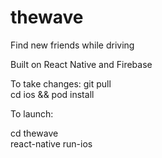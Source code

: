 # thewave

Find new friends while driving


Built on React Native and Firebase

To take changes:
  git pull</br>
  cd ios && pod install
  
To launch:

  cd thewave</br>
  react-native run-ios

